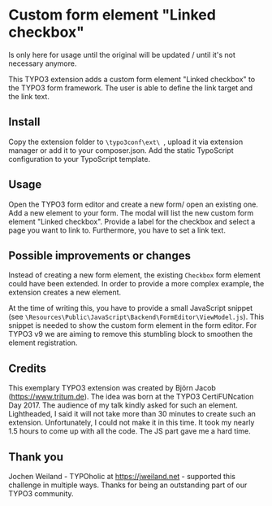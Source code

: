 # Custom form element "Linked checkbox"

Is only here for usage until the original will be updated / until it's not necessary anymore.



This TYPO3 extension adds a custom form element "Linked checkbox" to the
TYPO3 form framework. The user is able to define the link target and the
link text.

## Install

Copy the extension folder to `\typo3conf\ext\ `, upload it via extension
manager or add it to your composer.json. Add the static TypoScript
configuration to your TypoScript template.

## Usage

Open the TYPO3 form editor and create a new form/ open an existing one. Add
a new element to your form. The modal will list the new custom form element
"Linked checkbox". Provide a label for the checkbox and select a page you
want to link to. Furthermore, you have to set a link text.

## Possible improvements or changes

Instead of creating a new form element, the existing `Checkbox` form element
could have been extended. In order to provide a more complex example, the
extension creates a new element.

At the time of writing this, you have to provide a small JavaScript snippet
(see `\Resources\Public\JavaScript\Backend\FormEditor\ViewModel.js`). This
snippet is needed to show the custom form element in the form editor. For
TYPO3 v9 we are aiming to remove this stumbling block to smoothen the element
registration.

## Credits

This exemplary TYPO3 extension was created by Björn Jacob (https://www.tritum.de).
The idea was born at the TYPO3 CertiFUNcation Day 2017. The audience of my talk
kindly asked for such an element. Lightheaded, I said it will not take more
than 30 minutes to create such an extension. Unfortunately, I could not
make it in this time. It took my nearly 1.5 hours to come up with all the
code. The JS part gave me a hard time.

## Thank you

Jochen Weiland - TYPOholic at https://jweiland.net - supported this
challenge in multiple ways. Thanks for being an outstanding part of our
TYPO3 community.
